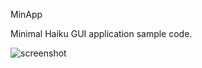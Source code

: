 MinApp

Minimal Haiku GUI application sample code.

![screenshot](https://raw.githubusercontent.com/X547/HaikuUtils/master/MinApp/screenshot.png)
